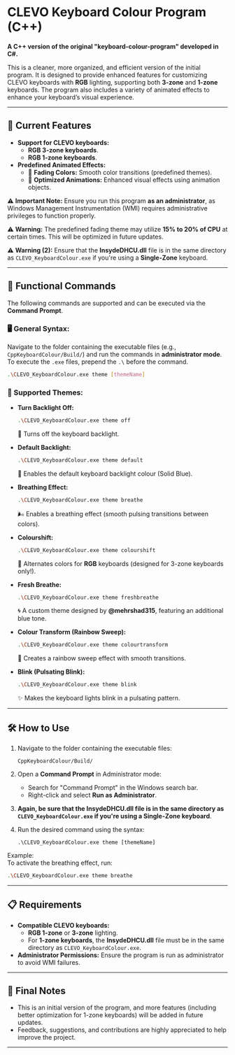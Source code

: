 # CLEVO Keyboard Colour Program (C++)

**A C++ version of the original "keyboard-colour-program" developed in C#.**

This is a cleaner, more organized, and efficient version of the initial program. It is designed to provide enhanced features for customizing CLEVO keyboards with **RGB** lighting, supporting both **3-zone** and **1-zone** keyboards. The program also includes a variety of animated effects to enhance your keyboard’s visual experience.

---

## 🎨 Current Features

- **Support for CLEVO keyboards:**
  - **RGB 3-zone keyboards**.
  - **RGB 1-zone keyboards**.
- **Predefined Animated Effects:**
  - 🌈 **Fading Colors:** Smooth color transitions (predefined themes).
  - 🎥 **Optimized Animations:** Enhanced visual effects using animation objects.

⚠️ **Important Note:** Ensure you run this program **as an administrator**, as Windows Management Instrumentation (WMI) requires administrative privileges to function properly.

⚠️ **Warning:** The predefined fading theme may utilize **15% to 20% of CPU** at certain times. This will be optimized in future updates.

⚠️ **Warning (2):** Ensure that the **InsydeDHCU.dll** file is in the same directory as `CLEVO_KeyboardColour.exe` if you're using a **Single-Zone** keyboard.

---

## 🔧 Functional Commands

The following commands are supported and can be executed via the **Command Prompt**.

### 🖥️ General Syntax:
Navigate to the folder containing the executable files (e.g., `CppKeyboardColour/Build/`) and run the commands in **administrator mode**. To execute the `.exe` files, prepend the `.\` before the command.

```bash
.\CLEVO_KeyboardColour.exe theme [themeName]
```

### 🎨 Supported Themes:

- **Turn Backlight Off:**  
  ```bash
  .\CLEVO_KeyboardColour.exe theme off
  ```
  🖤 Turns off the keyboard backlight.

- **Default Backlight:**
  ```bash
  .\CLEVO_KeyboardColour.exe theme default
  ```
  💙 Enables the default keyboard backlight colour (Solid Blue).

- **Breathing Effect:**  
  ```bash
  .\CLEVO_KeyboardColour.exe theme breathe
  ```
  🌬️ Enables a breathing effect (smooth pulsing transitions between colors).

- **Colourshift:**  
  ```bash
  .\CLEVO_KeyboardColour.exe theme colourshift
  ```
  🔄 Alternates colors for **RGB** keyboards (designed for 3-zone keyboards only!).

- **Fresh Breathe:**  
  ```bash
  .\CLEVO_KeyboardColour.exe theme freshbreathe
  ```
  🌀 A custom theme designed by **@mehrshad315**, featuring an additional blue tone.

- **Colour Transform (Rainbow Sweep):**  
  ```bash
  .\CLEVO_KeyboardColour.exe theme colourtransform
  ```
  🌈 Creates a rainbow sweep effect with smooth transitions.

- **Blink (Pulsating Blink):**  
  ```bash
  .\CLEVO_KeyboardColour.exe theme blink
  ```
  ✨ Makes the keyboard lights blink in a pulsating pattern.

---

## 🛠️ How to Use

1. Navigate to the folder containing the executable files:
   ```
   CppKeyboardColour/Build/
   ```

2. Open a **Command Prompt** in Administrator mode:
   - Search for "Command Prompt" in the Windows search bar.
   - Right-click and select **Run as Administrator**.

3. **Again, be sure that the **InsydeDHCU.dll** file is in the same directory as `CLEVO_KeyboardColour.exe` if you're using a **Single-Zone** keyboard**.

4. Run the desired command using the syntax:
   ```
   .\CLEVO_KeyboardColour.exe theme [themeName]
   ```

Example:  
To activate the breathing effect, run:
```bash
.\CLEVO_KeyboardColour.exe theme breathe
```

---

## 📋 Requirements

- **Compatible CLEVO keyboards:**
  - **RGB 1-zone** or **3-zone** lighting.
  - For **1-zone keyboards**, the **InsydeDHCU.dll** file must be in the same directory as `CLEVO_KeyboardColour.exe`.
- **Administrator Permissions:** Ensure the program is run as administrator to avoid WMI failures.

---

## 📌 Final Notes

- This is an initial version of the program, and more features (including better optimization for 1-zone keyboards) will be added in future updates.
- Feedback, suggestions, and contributions are highly appreciated to help improve the project.

---

